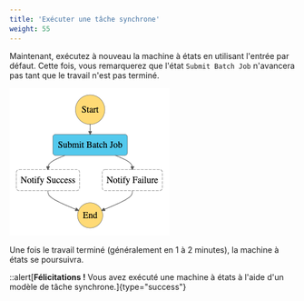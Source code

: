 ```yaml
---
title: 'Exécuter une tâche synchrone'
weight: 55
---
```


Maintenant, exécutez à nouveau la machine à états en utilisant l'entrée par défaut. Cette fois, vous remarquerez que l'état `Submit Batch Job` n'avancera pas tant que le travail n'est pas terminé.

![workflow du module 3](/static/img/module-3/modified-workflow.png)

Une fois le travail terminé (généralement en 1 à 2 minutes), la machine à états se poursuivra.

::alert[**Félicitations !** Vous avez exécuté une machine à états à l'aide d'un modèle de tâche synchrone.]{type="success"}